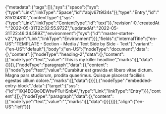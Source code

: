 {"metadata":{"tags":[]},"sys":{"space":{"sys":{"type":"Link","linkType":"Space","id":"abjv67t9l34s"}},"type":"Entry","id":"815124810","contentType":{"sys":{"type":"Link","linkType":"ContentType","id":"text"}},"revision":0,"createdAt":"2022-05-31T22:32:55.972Z","updatedAt":"2022-05-31T22:46:34.589Z","environment":{"sys":{"id":"master-starter-v2","type":"Link","linkType":"Environment"}}},"fields":{"internalTitle":{"en-US":"TEMPLATE - Section - Media / Text Side by Side - Text"},"variant":{"en-US":"default"},"body":{"en-US":{"nodeType":"document","data":{},"content":[{"nodeType":"heading-2","data":{},"content":[{"nodeType":"text","value":"This is my killer headline","marks":[],"data":{}}]},{"nodeType":"paragraph","data":{},"content":[{"nodeType":"text","value":"Curabitur est gravida et libero vitae dictum. Magna pars studiorum, prodita quaerimus. Quisque placerat facilisis egestas cillum dolore.","marks":[],"data":{}}]},{"nodeType":"embedded-entry-block","data":{"target":{"sys":{"id":"1lXj4EQQoOEWtwPTuHSnbA","type":"Link","linkType":"Entry"}}},"content":[]},{"nodeType":"paragraph","data":{},"content":[{"nodeType":"text","value":"","marks":[],"data":{}}]}]}},"align":{"en-US":"left"}}}